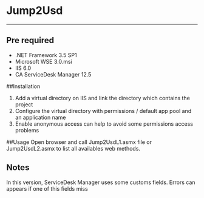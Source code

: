 # Jump2Usd

----
## Pre required
* .NET Framework 3.5 SP1
* Microsoft WSE 3.0.msi
* IIS 6.0
* CA ServiceDesk Manager 12.5

##Installation
1. Add a virtual directory on IIS and link the directory which contains the project
2. Configure the virtual directory with permissions / default app pool and an application name
3. Enable anonymous access can help to avoid some permissions access problems

##Usage
Open browser and call Jump2UsdL1.asmx file or Jump2UsdL2.asmx to list all availables web methods.

## Notes
In this version, ServiceDesk Manager uses some customs fields. Errors can appears if one of this fields miss
